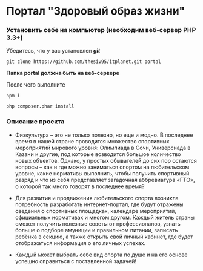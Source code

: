 # Портал "Здоровый образ жизни"

### Установить себе на компьютер (необходим веб-сервер PHP 3.3+)

Убедитесь, что у вас установлен ***git***

`git clone https://github.com/thesiv95/itplanet.git portal`

**Папка portal должна быть на веб-сервере**

После чего выполните

`npm i`

`php composer.phar install`

### Описание проекта

+ Физкультура – это не только полезно, но еще и модно. В последнее время в нашей стране проводится множество спортивных мероприятий мирового уровня: Олимпиада в Сочи, Универсиада в Казани и другие, под которые возводится большое количество новых объектов. Однако, у простых обывателей до сих пор остаются вопросы – как и где можно заниматься спортом на любительском уровне, какие нормативы выполнить, чтобы получить спортивный разряд  и что из себя представляет загадочная аббревиатура «ГТО», о которой так много говорят в последнее время?

+ Для развития и продвижения любительского спорта возникла потребность разработать интернет-портал, где будут отражены сведения о спортивных площадках, календаре мероприятий, официальных нормативах и многом другом. Каждый житель страны сможет получить полезные советы от профессионалов, узнать больше о подборе амуниции и правильном питании, записать ребёнка в секцию, а также открыть свой личный кабинет, где будет отображаться информация о его личных успехах.

+ Каждый может выбрать себе вид спорта по душе и на его основе успешно справиться с поставленной задачей!   





